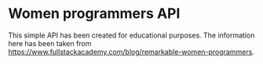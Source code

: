 # Women programmers API

This simple API has been created for educational purposes. The information here has been taken from https://www.fullstackacademy.com/blog/remarkable-women-programmers.